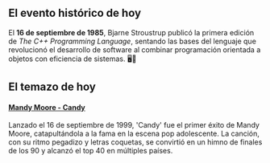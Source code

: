 ## El evento histórico de hoy
El **16 de septiembre de 1985**, Bjarne Stroustrup publicó la primera edición de *The C++ Programming Language*, sentando las bases del lenguaje que revolucionó el desarrollo de software al combinar programación orientada a objetos con eficiencia de sistemas. 🖥️📘

## El temazo de hoy
#### [Mandy Moore - Candy](https://www.youtube.com/watch?v=NkVsJGl5d6E)
Lanzado el 16 de septiembre de 1999, 'Candy' fue el primer éxito de Mandy Moore, catapultándola a la fama en la escena pop adolescente. La canción, con su ritmo pegadizo y letras coquetas, se convirtió en un himno de finales de los 90 y alcanzó el top 40 en múltiples países.

